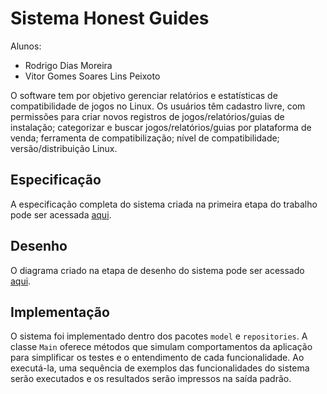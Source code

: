 # Sistema Honest Guides
Alunos:
- Rodrigo Dias Moreira
- Vitor Gomes Soares Lins Peixoto

O software tem por objetivo gerenciar relatórios e estatísticas de compatibilidade de jogos no Linux. Os usuários têm cadastro livre, com permissões para criar novos registros de jogos/relatórios/guias de instalação; categorizar e buscar jogos/relatórios/guias por plataforma de venda; ferramenta de compatibilização; nível de compatibilidade; versão/distribuição Linux.

## Especificação
A especificação completa do sistema criada na primeira etapa do trabalho pode ser acessada [aqui](https://docs.google.com/document/d/1cvXNU5HCZ3ZN7apiE12uJ2RJHAedvBXSu_MZwSucGS8/edit).

## Desenho
O diagrama criado na etapa de desenho do sistema pode ser acessado [aqui](https://app.diagrams.net/#G1KxdwhpijJXzY2_Z0ExcMEq6OAmqaPoJt).

## Implementação
O sistema foi implementado dentro dos pacotes ``model`` e ``repositories``. A classe ``Main`` oferece métodos que 
simulam comportamentos da aplicação para simplificar os testes e o entendimento de cada funcionalidade. Ao executá-la, 
uma sequência de exemplos das funcionalidades do sistema serão executados e os resultados serão impressos na saída padrão.